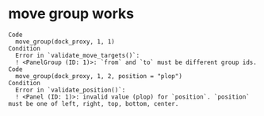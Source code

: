 # move group works

    Code
      move_group(dock_proxy, 1, 1)
    Condition
      Error in `validate_move_targets()`:
      ! <PanelGroup (ID: 1)>: `from` and `to` must be different group ids.
    Code
      move_group(dock_proxy, 1, 2, position = "plop")
    Condition
      Error in `validate_position()`:
      ! <Panel (ID: 1)>: invalid value (plop) for `position`. `position` must be one of left, right, top, bottom, center.

